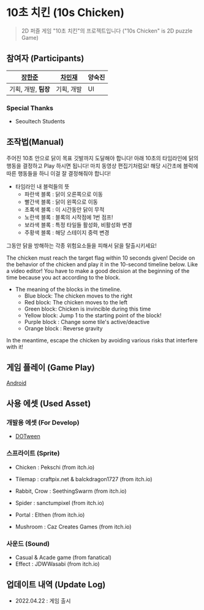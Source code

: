 # 10초 치킨 (10s Chicken)

> 2D 퍼즐 게임 "10초 치킨"의 프로젝트입니다 ("10s Chicken" is 2D puzzle Game)



## 참여자 (Participants)

| [장한준](https://github.com/JangHanjun) | [차민재](https://github.com/pengzer1)     | 양숙진 |
| --------------------------------------- | ---------- | ------ |
| 기획, 개발, **팀장**                    | 기획, 개발 | UI     |

### Special Thanks
- Seoultech Students


## 조작법(Manual)



주어진 10초 안으로 닭이 목표 깃발까지 도달해야 합니다! 아래 10초의 타임라인에 닭의 행동을 결정하고 Play 하시면 됩니다! 마치 동영상 편집기처럼요! 해당 시간초에 블럭에 따른 행동들을 하니 이걸 잘 결정해줘야 합니다!

- 타임라인 내 블럭들의 뜻
  - 파란색 블록 : 닭이 오른쪽으로 이동
  - 빨간색 블록 : 닭이 왼쪽으로 이동
  - 초록색 블록 : 이 시간동안 닭이 무적
  - 노란색 블록 : 블록의 시작점에 1번 점프!
  - 보라색 블록 : 특정 타일들 활성화, 비활성화 변경
  - 주황색 블록 : 해당 스테이지 중력 변경

그동안 닭을 방해하는 각종 위험요소들을 피해서 닭을 탈출시키세요!





The chicken must reach the target flag within 10 seconds given! Decide on the behavior of the chicken and play it in the 10-second timeline below. Like a video editor! You have to make a good decision at the beginning of the time because you act according to the block.

- The meaning of the blocks in the timeline.
  - Blue block: The chicken moves to the right
  - Red block: The chicken moves to the left
  - Green block: Chicken is invincible during this time
  - Yellow block: Jump 1 to the starting point of the block!
  - Purple block : Change some tile's active/deactive 
  - Orange block : Reverse gravity

In the meantime, escape the chicken by avoiding various risks that interfere with it!

## 게임 플레이 (Game Play)

[Android](https://play.google.com/store/apps/details?id=com.Aster.TenSecondsChicken)


  

## 사용 에셋 (Used Asset)

### 개발용 에셋 (For Develop)

- [DOTween](http://dotween.demigiant.com/index.php)


### 스프라이트 (Sprite)

- Chicken : Pekschi (from itch.io)
- Tilemap : craftpix.net & balckdragon1727 (from itch.io)

- Rabbit, Crow : SeethingSwarm (from itch.io)
- Spider : sanctumpixel (from itch.io)
- Portal : Elthen (from itch.io)
- Mushroom : Caz Creates Games (from itch.io)


### 사운드 (Sound)
- Casual & Acade game (from fanatical)
- Effect : JDWWasabi (from itch.io)


## 업데이트 내역 (Update Log)

- 2022.04.22 : 게임 출시

